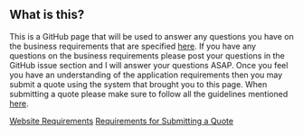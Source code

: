 ## What is this?
This is a GitHub page that will be used to answer any questions you have on the business requirements that are specified [here](./docs/websiteRequirements.md.pdf). If you have any questions on the business requirements please post your questions in the GitHub issue section and I will answer your questions ASAP.
Once you feel you have an understanding of the application requirements then you may submit a quote using the system that brought you to this page. When submitting a quote please make sure to follow all the guidelines mentioned [here](./docs/quoteRequirements.md.pdf).


[Website Requirements](./docs/websiteRequirements.md.pdf)
[Requirements for Submitting a Quote](./docs/quoteRequirements.md.pdf)
